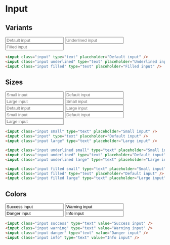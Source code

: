 <style scoped>
  @import "../../../src/inputs/input-base.css";
  @import "../../../src/inputs/input-variants.css";
</style>

# Input

## Variants

<div class="example-wrapper">
  <div class="example row">
    <input class="input" type="text" placeholder="Default input">
    <input class="input underlined" type="text" placeholder="Underlined input">
    <input class="input filled" type="text" placeholder="Filled input">
  </div>

```html
<input class="input" type="text" placeholder="Default input" />
<input class="input underlined" type="text" placeholder="Underlined input" />
<input class="input filled" type="text" placeholder="Filled input" />
```

</div>

## Sizes

<div class="example-wrapper">
  <div class="example row">
    <input class="input small" type="text" placeholder="Small input">
    <input class="input" type="text" placeholder="Default input">
    <input class="input large" type="text" placeholder="Large input">
    <input class="input underlined small" type="text" placeholder="Small input">
    <input class="input underlined" type="text" placeholder="Default input">
    <input class="input underlined large" type="text" placeholder="Large input">
    <input class="input filled small" type="text" placeholder="Small input">
    <input class="input filled" type="text" placeholder="Default input">
    <input class="input filled large" type="text" placeholder="Large input">

  </div>

```html
<input class="input small" type="text" placeholder="Small input" />
<input class="input" type="text" placeholder="Default input" />
<input class="input large" type="text" placeholder="Large input" />

<input class="input underlined small" type="text" placeholder="Small input" />
<input class="input underlined" type="text" placeholder="Default input" />
<input class="input underlined large" type="text" placeholder="Large input" />

<input class="input filled small" type="text" placeholder="Small input" />
<input class="input filled" type="text" placeholder="Default input" />
<input class="input filled large" type="text" placeholder="Large input" />
```

</div>

## Colors

<div class="example-wrapper">
  <div class="example row">
    <input class="input success" type="text" value="Success input">
    <input class="input warning" type="text" value="Warning input">
    <input class="input danger" type="text" value="Danger input">
    <input class="input info" type="text" value="Info input">
  </div>

```html
<input class="input success" type="text" value="Success input" />
<input class="input warning" type="text" value="Warning input" />
<input class="input danger" type="text" value="Danger input" />
<input class="input info" type="text" value="Info input" />
```

</div>
